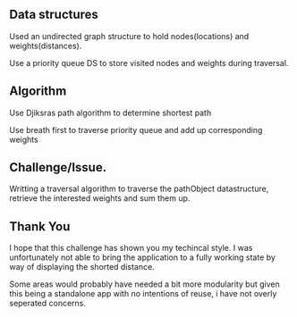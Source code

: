 
## Data structures
Used an undirected graph structure to hold nodes(locations) and weights(distances).

Use a priority queue DS to store visited nodes and weights during traversal.


## Algorithm
Use Djiksras path algorithm to determine shortest path

Use breath first to traverse priority queue and add up corresponding weights 


## Challenge/Issue.
Writting a traversal algorithm to traverse the pathObject datastructure, retrieve the interested weights and sum them up. 


## Thank You
I hope that this challenge has shown you my techincal style. I was unfortunately not able to bring the application to a fully working state by way of displaying the shorted distance. 

Some areas would probably have needed a bit more modularity but given this being a standalone app with no intentions of reuse, i have not overly seperated concerns. 

